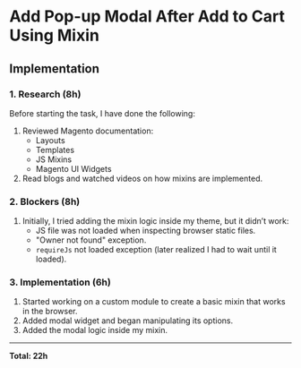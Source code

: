# Add Pop-up Modal After Add to Cart Using Mixin

## Implementation

### 1. Research (8h)

Before starting the task, I have done the following:

1. Reviewed Magento documentation:
    - Layouts
    - Templates
    - JS Mixins
    - Magento UI Widgets
2. Read blogs and watched videos on how mixins are implemented.

### 2. Blockers (8h)

1. Initially, I tried adding the mixin logic inside my theme, but it didn’t work:
    - JS file was not loaded when inspecting browser static files.
    - "Owner not found" exception.
    - `requireJs` not loaded exception (later realized I had to wait until it loaded).

### 3. Implementation (6h)

1. Started working on a custom module to create a basic mixin that works in the browser.
2. Added modal widget and began manipulating its options.
3. Added the modal logic inside my mixin.

---

**Total: 22h**
